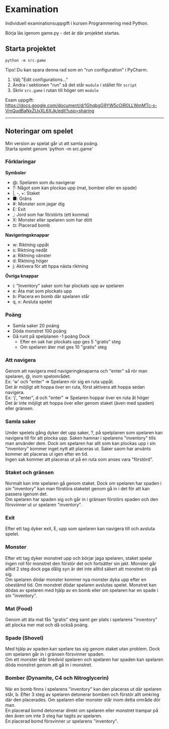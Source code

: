 # Examination

Individuell examinationsuppgift i kursen Programmering med Python.

Börja läs igenom game.py - det är där projektet startas.

## Starta projektet

```commandline
python -m src.game
```

Tips! Du kan spara denna rad som en "run configuration" i PyCharm.

1. Välj "Edit configurations..."
2. Ändra i sektionen "run" så det står `module` i stället för `script`
3. Skriv `src.game` i rutan till höger om `module`

Exam uppgift: https://docs.google.com/document/d/1GhqbgG9YW5cOiR0LLWmMTc-s-VmQudBaNxZUxXL6XJk/edit?usp=sharing

---

## Noteringar om spelet

Min version av spelat går ut att samla poäng.  
Starta spelet genom 'python -m src.game'

### Förklaringar

**Symboler**

- @: Spelaren som du navigerar
- ?: Något som kan plockas upp (mat, bomber eller en spade)
- |, -, +: Staket
- ■: Gräns
- #: Monster som jagar dig
- E: Exit
- ,: Jord som har förstörts (ett komma)
- X: Monster eller spelaren som har dött
- ¤: Placerad bomb

**Navigeringsknappar**

- w: Riktning uppåt
- s: Riktning nedåt
- a: Riktning vänster
- d: Riktning höger
- j: Aktivera för att hppa nästa riktning

**Övriga knappar**

- i: "Inventory" saker som har plockats upp av spelaren
- e: Äta mat som plockats upp
- b: Placera en bomb där spelaren står
- q, x: Avsluta spelet

### Poäng

- Samla saker 20 poäng
- Döda monstret 100 poäng
- Gå runt på spelplanen -1 poäng
  Dock
  - Efter en sak har plockats upp ges 5 "gratis" steg
  - Om spelaren äter mat ges 10 "gratis" steg

### Att navigera

Genom att navigera med navigeringknaparna och "enter" så rör man spelaren, @, inom spelområdet.  
Ex: 'w' och "enter" => Spelaren rör sig en ruta uppåt.  
Det är möjligt att hoppa över en ruta, först aktivera att hoppa sedan navigera.  
Ex: 'j', "enter", d och "enter" => Spelaren hoppar över en ruta åt höger  
Det är inte möjligt att hoppa över eller genom staket (även med spaden) eller gränsen.

### Samla saker

Under spelets gång dyker det upp saker, ?, på spelplanen som spelaren kan navigera till för att
plocka upp. Saken hamnar i spelarens "inventory" tills man använder dem. Dock om spelaren har
allt som kan plockas upp i sin "inventory" kommer inget nytt att placeras ut. Saker saom har 
använts kommer att placeras ut igen efter en tid.  
Ingen sak kommer att placeras ut på en ruta som anses vara "förstörd".

### Staket och gränsen

Normalt kan inte spelaren gå genom staket. Dock om spelaren har spaden i sin "inventory"
kan man förstöra staketet genom gå in i det för att kan passera igenom det.  
Om spelaren har spaden sig och går in i gränsen förstörs spaden och den försvinner
ut ur spelaren "inventory".

### Exit

Efter ett tag dyker exit, E, upp som spelaren kan navigera till och avsluta spelet.

### Monster

Efter ett tag dyker monstret upp och börjar jaga spelaren, staket spelar ingen roll för
monstret den förstör det och fortsätter sin jakt. Monster går alltid 2 steg dock pga
dålig syn är det inte alltid säkert att monstret rör på sig.  
Om spelaren dödar monster kommer nya monster dyka upp efter en obestämd tid. Om monstret
dödar spelaren avslutas spelet. Monstret kan dödas av spelaren med hjälp av en bomb
eller om spelaren har en spade i sin "inventory".

### Mat (Food)

Genom att äta mat fås "gratis" steg samt ger plats i spelarens "inventory" att plocka mer
mat och då också poäng.

### Spade (Shovel)

Med hjälp av spaden kan spelare tas sig genom staket utan problem. Dock om spelaren går
in i gränsen försvinner spaden.  
Om ett monster står bredvid spelaren och spelaren har spaden kan spelaren döda monstret
genom att gå in i monstret.

### Bomber (Dynamite, C4 och Nitroglycerin)

När en bomb finns i spelarens "inventory" kan den placeras ut där spelaren står, b.
Efter 3 steg av spelaren detonerar bomben och förstör allt omkring där den placerades.
Om spelaren eller monster står inom detta område dör man.  
En placerad bomd detonerar direkt om spelaren eller monstret trampar på den även om
inte 3 steg har tagits av spelaren.  
En placerad bomd försvinner ur spelarens "inventory".
